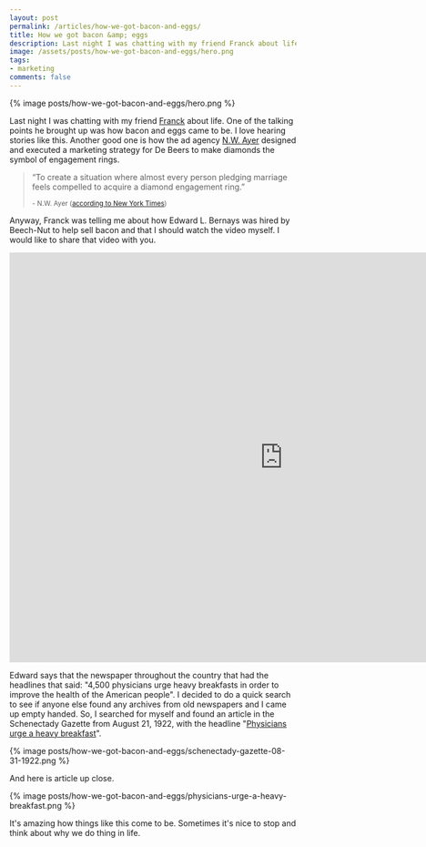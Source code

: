 ```yaml
---
layout: post
permalink: /articles/how-we-got-bacon-and-eggs/
title: How we got bacon &amp; eggs
description: Last night I was chatting with my friend Franck about life. One of the talking points he brought up was how bacon and eggs came to be.
image: /assets/posts/how-we-got-bacon-and-eggs/hero.png
tags:
- marketing
comments: false
---
```


<div class="hero">{% image posts/how-we-got-bacon-and-eggs/hero.png %}</div>

<p>Last night I was chatting with my friend <a href="https://twitter.com/peignoir">Franck</a> about life. One of the talking points he brought up was how bacon and eggs came to be. I love hearing stories like this. Another good one is how the ad agency <a href="https://en.wikipedia.org/wiki/N._W._Ayer_%26_Son">N.W. Ayer</a> designed and executed a marketing strategy for De Beers to make diamonds the symbol of engagement rings.</p>

<blockquote>
  <p>&ldquo;To create a situation where almost every person pledging marriage feels compelled to acquire a diamond engagement ring.&rdquo;</p>
  <small>- N.W. Ayer (<a href="http://www.nytimes.com/2013/05/05/fashion/weddings/how-americans-learned-to-love-diamonds.html">according to New York Times</a>)</small>
</blockquote>

<p>Anyway, Franck was telling me about how Edward L. Bernays was hired by Beech-Nut to help sell bacon and that I should watch the video myself. I would like to share that video with you.</p>

<iframe width="960" height="720" src="https://www.youtube.com/embed/KLudEZpMjKU" frameborder="0" allowfullscreen></iframe>

<p>Edward says that the newspaper throughout the country that had the headlines that said: "4,500 physicians urge heavy breakfasts in order to improve the health of the American people". I decided to do a quick search to see if anyone else found any archives from old newspapers and I came up empty handed. So, I searched for myself and found an article in the Schenectady Gazette from August 21, 1922, with the headline "<a href="https://news.google.com/newspapers?nid=1917&dat=19220831&id=y00hAAAAIBAJ&sjid=HoIFAAAAIBAJ&pg=4608,5199245&hl=en">Physicians urge a heavy breakfast</a>".</p>

{% image posts/how-we-got-bacon-and-eggs/schenectady-gazette-08-31-1922.png %}
<p>And here is article up close.</p>
{% image posts/how-we-got-bacon-and-eggs/physicians-urge-a-heavy-breakfast.png %}

<p>It's amazing how things like this come to be. Sometimes it's nice to stop and think about why we do thing in life.</p>

